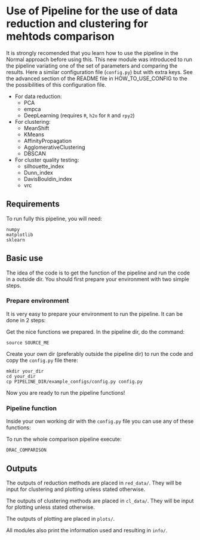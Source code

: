 # Use of Pipeline for the use of data reduction and clustering for mehtods comparison
It is  strongly recomended that you learn how to use the pipeline in the Normal approach before using this.
This new module was introduced to run the pipeline variating one of the set of parameters and comparing the results.
Here a similar configuration file (`config.py`) but with extra keys.
See the advanced section of the README file in HOW_TO_USE_CONFIG to the the possibilities of this configuration file.

* For data reduction:
	* PCA
	* empca
	* DeepLearning (requires `R`, `h2o` for `R` and `rpy2`)
* For clustering:
	* MeanShift
	* KMeans
	* AffinityPropagation
	* AgglomerativeClustering
	* DBSCAN
* For cluster quality testing:
	* silhouette_index
	* Dunn_index
	* DavisBouldin_index
	* vrc

## Requirements
To run fully this pipeline, you will need:

	numpy
	matplotlib
	sklearn

## Basic use
The idea of the code is to get the function of the pipeline and run the code in a outside dir.
You should first prepare your environment with two simple steps.

### Prepare environment
It is very easy to prepare your environment to run the pipeline.
It can be done in 2 steps:

Get the nice functions we prepared. In the pipeline dir, do the command:

	source SOURCE_ME

Create your own dir (preferably outside the pipeline dir) to run the code and copy the `config.py` file there:

	mkdir your_dir
	cd your_dir
	cp PIPELINE_DIR/example_configs/config.py config.py

Now you are ready to run the pipeline functions!

### Pipeline function
Inside your own working dir with the `config.py` file you can use any of these functions:

To run the whole comparison pipeline execute:

	DRAC_COMPARISON

## Outputs
The outputs of reduction methods are placed in `red_data/`.
They will be input for clustering and plotting unless stated otherwise.

The outputs of clustering methods are placed in `cl_data/`.
They will be input for plotting unless stated otherwise.

The outputs of plotting are placed in `plots/`.

All modules also print the information used and resulting in `info/`.
